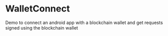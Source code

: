 # WalletConnect
Demo to connect an android app with a blockchain wallet and get requests signed using the blockchain wallet
